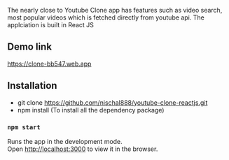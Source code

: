 The nearly close to Youtube Clone app has features such as video search, most popular videos which is fetched directly from youtube api. The applciation is built in React JS


## Demo link

  https://clone-bb547.web.app
  
## Installation

 - git clone https://github.com/nischal888/youtube-clone-reactjs.git
 - npm install (To install all the dependency package)

### `npm start`

Runs the app in the development mode.\
Open [http://localhost:3000](http://localhost:3000) to view it in the browser.
